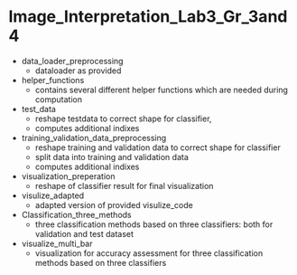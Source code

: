 # Image_Interpretation_Lab3_Gr_3and4
* data_loader_preprocessing
  * dataloader as provided
* helper_functions
  * contains several different helper functions which are needed during computation
* test_data
  * reshape testdata to correct shape for classifier,
  * computes additional indixes
* training_validation_data_preprocessing
  * reshape training and validation data to correct shape for classifier
  * split data into training and validation data
  * computes additional indixes 
* visualization_preperation
  * reshape of classifier result for final visualization
* visulize_adapted
  * adapted version of provided visulize_code
* Classification_three_methods
  * three classification methods based on three classifiers: both for validation and test dataset
* visualize_multi_bar
  * visualization for accuracy assessment for three classification methods based on three classifiers
